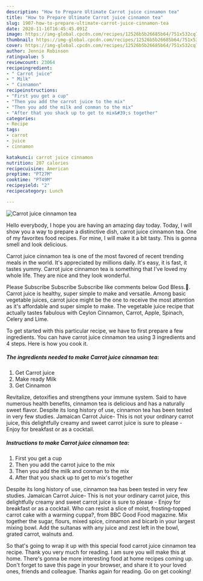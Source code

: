 ```yaml
---
description: "How to Prepare Ultimate Carrot juice cinnamon tea"
title: "How to Prepare Ultimate Carrot juice cinnamon tea"
slug: 1907-how-to-prepare-ultimate-carrot-juice-cinnamon-tea
date: 2020-11-16T16:45:45.091Z
image: https://img-global.cpcdn.com/recipes/12526b5b26685b64/751x532cq70/carrot-juice-cinnamon-tea-recipe-main-photo.jpg
thumbnail: https://img-global.cpcdn.com/recipes/12526b5b26685b64/751x532cq70/carrot-juice-cinnamon-tea-recipe-main-photo.jpg
cover: https://img-global.cpcdn.com/recipes/12526b5b26685b64/751x532cq70/carrot-juice-cinnamon-tea-recipe-main-photo.jpg
author: Jennie Robinson
ratingvalue: 5
reviewcount: 23064
recipeingredient:
- " Carrot juice"
- " Milk"
- " Cinnamon"
recipeinstructions:
- "First you get a cup"
- "Then you add the carrot juice to the mix"
- "Then you add the milk and conman to the mix"
- "After that you shack up to get to mix&#39;s together"
categories:
- Recipe
tags:
- carrot
- juice
- cinnamon

katakunci: carrot juice cinnamon 
nutrition: 207 calories
recipecuisine: American
preptime: "PT27M"
cooktime: "PT49M"
recipeyield: "2"
recipecategory: Lunch

---
```



![Carrot juice cinnamon tea](https://img-global.cpcdn.com/recipes/12526b5b26685b64/751x532cq70/carrot-juice-cinnamon-tea-recipe-main-photo.jpg)

Hello everybody, I hope you are having an amazing day today. Today, I will show you a way to prepare a distinctive dish, carrot juice cinnamon tea. One of my favorites food recipes. For mine, I will make it a bit tasty. This is gonna smell and look delicious.

Carrot juice cinnamon tea is one of the most favored of recent trending meals in the world. It's appreciated by millions daily. It's easy, it is fast, it tastes yummy. Carrot juice cinnamon tea is something that I've loved my whole life. They are nice and they look wonderful.

Please Subscribe Subscribe Subscribe like comments below God Bless.🙏. Carrot juice is healthy, super simple to make and versatile. Among basic vegetable juices, carrot juice might be the one to receive the most attention as it&#39;s affordable and super simple to make. The vegetable juice recipe that actually tastes fabulous with Ceylon Cinnamon, Carrot, Apple, Spinach, Celery and Lime.


To get started with this particular recipe, we have to first prepare a few ingredients. You can have carrot juice cinnamon tea using 3 ingredients and 4 steps. Here is how you cook it.

<!--inarticleads1-->

##### The ingredients needed to make Carrot juice cinnamon tea:

1. Get  Carrot juice
1. Make ready  Milk
1. Get  Cinnamon


Revitalize, detoxifies and strengthens your immune system. Said to have numerous health benefits, cinnamon tea is delicious and has a naturally sweet flavor. Despite its long history of use, cinnamon tea has been tested in very few studies. Jamaican Carrot Juice- This is not your ordinary carrot juice, this delightfully creamy and sweet carrot juice is sure to please - Enjoy for breakfast or as a cocktail. 

<!--inarticleads2-->

##### Instructions to make Carrot juice cinnamon tea:

1. First you get a cup
1. Then you add the carrot juice to the mix
1. Then you add the milk and conman to the mix
1. After that you shack up to get to mix&#39;s together


Despite its long history of use, cinnamon tea has been tested in very few studies. Jamaican Carrot Juice- This is not your ordinary carrot juice, this delightfully creamy and sweet carrot juice is sure to please - Enjoy for breakfast or as a cocktail. Who can resist a slice of moist, frosting-topped carrot cake with a warming cuppa?, from BBC Good Food magazine. Mix together the sugar, flours, mixed spice, cinnamon and bicarb in your largest mixing bowl. Add the sultanas with any juice and zest left in the bowl, grated carrot, walnuts and. 

So that's going to wrap it up with this special food carrot juice cinnamon tea recipe. Thank you very much for reading. I am sure you will make this at home. There's gonna be more interesting food at home recipes coming up. Don't forget to save this page in your browser, and share it to your loved ones, friends and colleague. Thanks again for reading. Go on get cooking!
